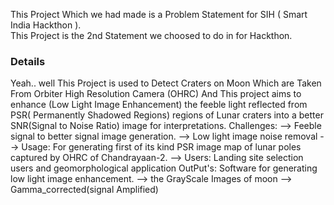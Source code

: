 This Project Which we had made is a Problem Statement for SIH ( Smart India Hackthon ). <br>
This Project is the 2nd Statement we choosed to do in for Hackthon.<br>
<h3>Details</h3>
Yeah.. well This Project is used to Detect Craters on Moon Which are Taken From Orbiter High Resolution Camera (OHRC) And 
This project aims to enhance (Low Light Image Enhancement) the feeble light reflected from PSR( Permanently Shadowed Regions) regions of Lunar craters into a better SNR(Signal to Noise Ratio) image for interpretations.
Challenges: 
--> Feeble signal to better signal image generation.
--> Low light image noise removal
--> Usage: For generating first of its kind PSR image map of lunar poles captured by OHRC of Chandrayaan-2.
-->  Users: Landing site selection users and geomorphological application
OutPut's: 
Software for generating low light image enhancement.
--> the GrayScale Images of moon
--> Gamma_corrected(signal Amplified)
